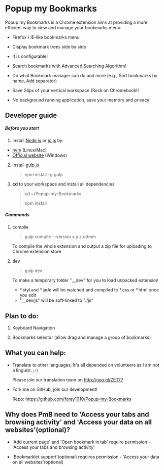 # Popup my Bookmarks
Popup my Bookmarks is a Chrome extension aims at providing a more efficient way to view and manage your bookmarks menu:

- Firefox / IE-like bookmarks menu

- Display bookmark trees side by side

- It is configurable!

- Search bookmarks with Advanced Searching Algorithm!

- Do what Bookmark manager can do and more (e.g., Sort bookmarks by name, Add separator)

- Save 24px of your vertical workspace (Rock on Chromebook!)

- No background running application, save your memory and privacy!

## Developer guide
##### Before you start
1. Install [Node.js](https://github.com/joyent/node) or [io.js](https://github.com/iojs/io.js) by:
  - [nvm](https://github.com/creationix/nvm) (Linux/Mac)
  - [Official website](http://nodejs.org/download/) (Windows)

2. Install [gulp.js](https://github.com/gulpjs/gulp)

   > npm install -g gulp

3. **cd** to your workspace and install all dependencies
   > cd ~/Popup-my-Bookmarks
   >
   > npm install

##### Commands
1. compile
   > gulp compile --version x.y.z.ddmm

   To compile the whole extension and output a zip file for uploading to Chrome extension store

2. dev
   > gulp dev

   To make a temporary folder "__dev" for you to load unpacked extension
   - *.styl and *.jade will be watched and compiled to *.css or *.html once you edit
   - "__dev/js" will be soft-linked to "./js"

## Plan to do:

1. Keyboard Navigation

2. Bookmarks selector (allow drag and manage a group of bookmarks)


## What you can help:

- Translate to other languages, It's all depended on volunteers as I am not a linguist. ;-)

  Please join our translation team on http://goo.gl/ZET77

- Fork me on GitHub, join our development!

  Repo: https://github.com/foray1010/Popup-my-Bookmarks


## Why does PmB need to 'Access your tabs and browsing activity' and 'Access your data on all websites'(optional)?

- 'Add current page' and 'Open bookmark in tab' require permission - 'Access your tabs and browsing activity'

- 'Bookmarklet support'(optional) requires permission - 'Access your data on all websites'(optional)

